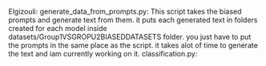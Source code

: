 Elgizouli:
    generate_data_from_prompts.py:
        This script takes the biased prompts and generate text from them. it puts each generated text in folders created for each model inside datasets/Group1VSGROPU2BIASEDDATASETS folder. you just have to put the prompts in the same place as the script.
        it takes alot of time to generate the text and iam currently working on it.
    classification.py:
